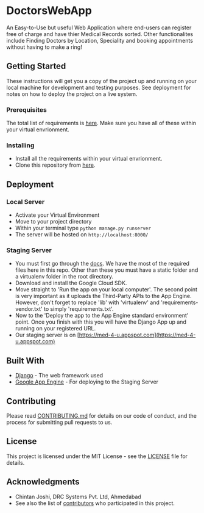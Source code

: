 # DoctorsWebApp

An Easy-to-Use but useful Web Application where end-users can register free of charge and have thier Medical Records sorted. Other functionalites include Finding Doctors by Location, Speciality and booking appointments without having to make a ring!

## Getting Started

These instructions will get you a copy of the project up and running on your local machine for development and testing purposes. See deployment for notes on how to deploy the project on a live system.

### Prerequisites

The total list of requirements is [here](https://github.com/MedicalAppInfibeam/DoctorsWebApp/blob/master/requirements.txt). Make sure you have all of these within your virtual envrionment.

### Installing

* Install all the requirements within your virtual envrionment.
* Clone this repository from [here](https://github.com/MedicalAppInfibeam/DoctorsWebApp.git).

## Deployment

### Local Server

* Activate your Virtual Environment
* Move to your project directory
* Within your terminal type `python manage.py runserver`
* The server will be hosted on `http://localhost:8000/`

### Staging Server

* You must first go through the [docs](https://cloud.google.com/python/django/appengine). We have the most of the required files here in this repo. Other than these you must have a static folder and a virtualenv folder in the root directory.
* Download and install the Google Cloud SDK.
* Move straight to 'Run the app on your local computer'. The second point is very important as it uploads the Third-Party APIs to the App Engine. However, don't forget to replace 'lib' with 'virtualenv' and 'requirements-vendor.txt' to simply 'requirements.txt'.
* Now to the 'Deploy the app to the App Engine standard environment' point. Once you finish with this you will have the Django App up and running on your registered URL.
* Our staging server is on [https://med-4-u.appspot.com](https://med-4-u.appspot.com)

## Built With

* [Django](https://docs.djangoproject.com/en/1.11/) - The web framework used
* [Google App Engine](https://cloud.google.com/appengine/) - For deploying to the Staging Server

## Contributing

Please read [CONTRIBUTING.md](https://github.com/MedicalAppInfibeam/DoctorsWebApp/blob/master/CONTRIBUTING.md) for details on our code of conduct, and the process for submitting pull requests to us.

## License

This project is licensed under the MIT License - see the [LICENSE](https://github.com/MedicalAppInfibeam/DoctorsWebApp/blob/master/LICENSE) file for details.

## Acknowledgments

* Chintan Joshi, DRC Systems Pvt. Ltd, Ahmedabad
* See also the list of [contributors](https://github.com/MedicalAppInfibeam/DoctorsWebApp/graphs/contributors) who participated in this project.
    
     
